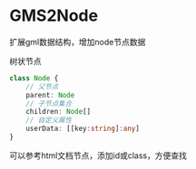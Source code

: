 # GMS2Node
扩展gml数据结构，增加node节点数据

树状节点

```ts
class Node {
    // 父节点
    parent: Node
    // 子节点集合
    children: Node[]
    // 自定义属性
    userData: [[key:string]:any]
}
```

可以参考html文档节点，添加id或class，方便查找